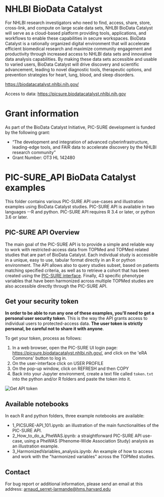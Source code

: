 # NHLBI BioData Catalyst
For NHLBI research investigators who need to find, access, share, store, cross-link, and compute on large scale data sets, NHLBI BioData Catalyst will serve as a cloud-based platform providing tools, applications, and workflows to enable these capabilities in secure workspaces. BioData Catalyst is a rationally organized digital environment that will accelerate efficient biomedical research and maximize community engagement and productivity through increased access to NHLBI data sets and innovative data analysis capabilities. By making these data sets accessible and usable to varied users, BioData Catalyst will drive discovery and scientific advancement, leading to novel diagnostic tools, therapeutic options, and prevention strategies for heart, lung, blood, and sleep disorders.

https://biodatacatalyst.nhlbi.nih.gov/

Access to data: https://picsure.biodatacatalyst.nhlbi.nih.gov

# Grant information

As part of the BioData Catalyst Initiative, PIC-SURE development is funded by the following grant:
- “The development and integration of advanced cyberinfrastructure, leading-edge tools, and FAIR data to accelerate discovery by the NHLBI research community”
- Grant Number: OT3 HL 142480

# PIC-SURE_API BioData Catalyst examples

This folder contains various PIC-SURE API use-cases and illustration examples using BioData Catalyst studies. PIC-SURE API is available in two languages --R and python. PIC-SURE API requires R 3.4 or later, or python 3.6 or later.


## PIC-SURE API Overview

The main goal of the PIC-SURE API is to provide a simple and reliable way to work with restricted-access data from TOPMed and TOPMed related studies that are part of BioData Catalyst. Each individual study is accessible in a unique, easy to use, tabular format directly in an R or python environment. The API allows also to query studies subset, based on patients matching specified criteria, as well as to retrieve a cohort that has been created using the [PIC-SURE interface](https://picsure.biodatacatalyst.nhlbi.nih.gov). Finally, 43 specific phenotype variables that have been harmonized across multiple TOPMed studies are also accessible directly through the PIC-SURE API. 

## Get your security token

**In order to be able to run any one of these examples, you'll need to get a personal user security token**. This is the way the API grants access to individual users to protected-access data. **The user token is strictly personal, be careful not to share it with anyone**.

To get your token, process as follows:
1. In a web browser, open the PIC-SURE UI login page: https://picsure.biodatacatalyst.nhlbi.nih.gov/, and click on the 'eRA Commons' button to log in.
2. On the user-interface click on USER PROFILE
3. On the pop-up window, click on REFRESH and then COPY
4. Back into your Jupyter environment, create a text file called `token.txt` into the python and/or R folders and paste the token into it.

![Get API token](imgs/get_your_token.gif)

## Available notebooks

In each R and python folders, three example notebooks are available: 
- 1_PICSURE-API_101.ipynb: an illustration of the main functionalities of the PIC-SURE API.
- 2_How_to_do_a_PheWAS.ipynb: a straightforward PIC-SURE API use-case, using a PheWAS (Phenome-Wide Association Study) analysis as an illustration example.
- 3_HarmonizedVariables_analysis.ipynb: An example of how to access and work with the "harmonized variables" across the TOPMed studies.

## Contact

For bug report or additional information, please send an email at this address: [arnaud_serret-larmande@hms.harvard.edu](mailto:arnaud_serret-larmande@hms.harvard.edu)





